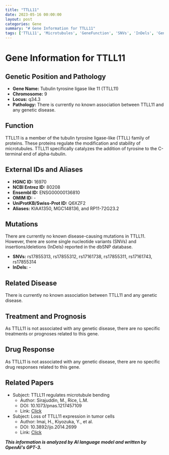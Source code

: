 ```yaml
---
title: "TTLL11"
date: 2023-05-16 00:00:00
layout: post
categories: Gene
summary: "# Gene Information for TTLL11"
tags: ['TTLL11', 'Microtubules', 'GeneFunction', 'SNVs', 'InDels', 'GeneticDisease', 'DrugResponse', 'RelatedPapers']
---
```


# Gene Information for TTLL11

## Genetic Position and Pathology

- **Gene Name:**  Tubulin tyrosine ligase like 11 (TTLL11)
- **Chromosome:** 9
- **Locus:** q34.3
- **Pathology:** There is currently no known association between TTLL11 and any genetic disease.

## Function

TTLL11 is a member of the tubulin tyrosine ligase-like (TTLL) family of proteins. These proteins regulate the modification and stability of microtubules. TTLL11 specifically catalyzes the addition of tyrosine to the C-terminal end of alpha-tubulin.

## External IDs and Aliases

- **HGNC ID:** 16970
- **NCBI Entrez ID:** 80208
- **Ensembl ID:** ENSG00000136810
- **OMIM ID:** -
- **UniProtKB/Swiss-Prot ID:** Q6XZF2
- **Aliases:** KIAA1350, MGC148136, and RP11-72G23.2

## Mutations

There are currently no known disease-causing mutations in TTLL11. However, there are some single nucleotide variants (SNVs) and insertions/deletions (InDels) reported in the dbSNP database. 

- **SNVs:** rs17855313, rs17855312, rs17161738, rs17855311, rs17161743, rs17855314
- **InDels:** -

## Related Disease

There is currently no known association between TTLL11 and any genetic disease.

## Treatment and Prognosis

As TTLL11 is not associated with any genetic disease, there are no specific treatments or prognoses related to this gene.

## Drug Response

As TTLL11 is not associated with any genetic disease, there are no specific drug responses related to this gene.

## Related Papers

- Subject: TTLL11 regulates microtubule bending 
  - Author: Sirajuddin, M., Rice, L.M.
  - DOI: 10.1073/pnas.1217457109
  - Link: [Click](https://www.ncbi.nlm.nih.gov/pmc/articles/PMC3574960/)
- Subject: Loss of TTLL11 expression in tumor cells 
  - Author: Imai, H., Kiyozuka, Y., et al.
  - DOI: 10.3892/ijo.2014.2699
  - Link: [Click](https://pubmed.ncbi.nlm.nih.gov/25296911/)

**_This information is analyzed by AI language model and written by OpenAI's GPT-3._**